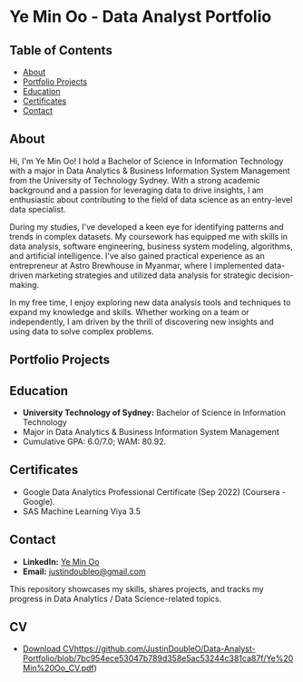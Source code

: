 # Ye Min Oo - Data Analyst Portfolio

## Table of Contents
- [About](#about)
- [Portfolio Projects](#portfolio-projects)
- [Education](#education)
- [Certificates](#certificates)
- [Contact](#contact)

## About

Hi, I'm Ye Min Oo! I hold a Bachelor of Science in Information Technology with a major in Data Analytics & Business Information System Management from the University of Technology Sydney. With a strong academic background and a passion for leveraging data to drive insights, I am enthusiastic about contributing to the field of data science as an entry-level data specialist.

During my studies, I've developed a keen eye for identifying patterns and trends in complex datasets. My coursework has equipped me with skills in data analysis, software engineering, business system modeling, algorithms, and artificial intelligence. I've also gained practical experience as an entrepreneur at Astro Brewhouse in Myanmar, where I implemented data-driven marketing strategies and utilized data analysis for strategic decision-making.

In my free time, I enjoy exploring new data analysis tools and techniques to expand my knowledge and skills. Whether working on a team or independently, I am driven by the thrill of discovering new insights and using data to solve complex problems.

## Portfolio Projects


## Education

- **University Technology of Sydney:** Bachelor of Science in Information Technology
- Major in Data Analytics & Business Information System Management
- Cumulative GPA: 6.0/7.0; WAM: 80.92.


## Certificates

- Google Data Analytics Professional Certificate (Sep 2022) (Coursera - Google).
- SAS Machine Learning Viya 3.5


## Contact

- **LinkedIn:** [Ye Min Oo](https://www.linkedin.com/in/your-linkedin-profile/)
- **Email:** justindoubleo@gmail.com

This repository showcases my skills, shares projects, and tracks my progress in Data Analytics / Data Science-related topics.

## CV
- [Download CV](https://github.com/JustinDoubleO/Data-Analyst-Portfolio/blob/7bc954ece53047b789d358e5ac53244c381ca87f/Ye%20Min%20Oo_CV.pdf)https://github.com/JustinDoubleO/Data-Analyst-Portfolio/blob/7bc954ece53047b789d358e5ac53244c381ca87f/Ye%20Min%20Oo_CV.pdf)

